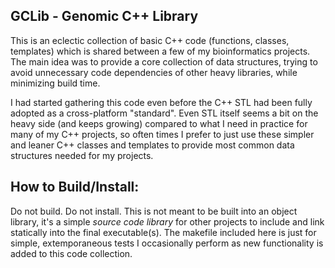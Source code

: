 ## GCLib - Genomic C++ Library
This is an eclectic collection of basic C++ code (functions, classes, templates) which is shared between a few of my bioinformatics projects. The main idea was to provide a core collection of data structures, trying to avoid unnecessary code dependencies of other heavy libraries, while minimizing build time. 

I had started gathering this code even before the C++ STL had been fully adopted as a cross-platform "standard". Even STL itself seems a bit on the heavy side (and keeps growing) compared to what I need in practice for many of my C++ projects, so often times I prefer to just use these simpler and leaner C++ classes and templates to provide most common data structures needed for my projects.

## How to Build/Install:
Do not build. Do not install. This is not meant to be built into an object library, it's a simple _source code library_ for other projects to include and link statically into the final executable(s). The makefile included here is just for simple, extemporaneous tests I occasionally perform as new functionality is added to this code collection.

